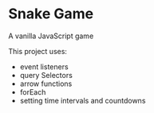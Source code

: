 # Snake Game 
A vanilla JavaScript game

This project uses:
* event listeners
* query Selectors
* arrow functions
* forEach
* setting time intervals and countdowns
